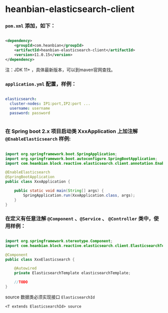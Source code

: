 # heanbian-elasticsearch-client

### `pom.xml` 添加，如下：

```xml

<dependency>
	<groupId>com.heanbian</groupId>
	<artifactId>heanbian-elasticsearch-client</artifactId>
	<version>11.0.15</version>
</dependency>

```
注：JDK 11+ ，具体最新版本，可以到maven官网查找。

### `application.yml` 配置，样例：

```yaml

elasticsearch:
  cluster-nodes: IP1:port,IP2:port ...
  username: username
  password: password
  
```

### 在 Spring boot 2.x 项目启动类 XxxApplication 上加注解 `@EnableElasticsearch` 样例:

```java

import org.springframework.boot.SpringApplication;
import org.springframework.boot.autoconfigure.SpringBootApplication;
import com.heanbian.block.reactive.elasticsearch.client.annotation.EnableElasticsearch;

@EnableElasticsearch
@SpringBootApplication
public class XxxApplication {

	public static void main(String[] args) {
		SpringApplication.run(XxxApplication.class, args);
	}
}

```

### 在定义有任意注解 `@Component` 、`@Service` 、 `@Controller` 类中，使用样例：

```java

import org.springframework.stereotype.Component;
import com.heanbian.block.reactive.elasticsearch.client.ElasticsearchTemplate;

@Component
public class XxxElasticsearch {

	@Autowired
	private ElasticsearchTemplate elasticsearchTemplate;

	//TODO
}

```

source 数据类必须实现接口 `ElasticsearchId`

```
<T extends ElasticsearchId> source
```